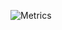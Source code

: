 ![Metrics](https://metrics.lecoq.io/pneumix?template=classic&isocalendar=1&stars=1&habits=1&discussions=1&notable=1&skyline=1&music=1&fortune=1&activity=1&isocalendar.duration=half-year&stars.limit=4&habits.from=200&habits.days=14&habits.facts=true&habits.charts=true&habits.trim=false&activity.limit=5&activity.load=300&activity.days=14&activity.visibility=all&activity.timestamps=false&activity.filter=all&notable.from=organization&notable.repositories=false&notable.indepth=false&notable.types=commit&discussions.categories=true&discussions.categories.limit=0&skyline.year=current-year&skyline.frames=60&skyline.quality=0.5&skyline.compatibility=false&music.mode=undefined&music.limit=4&music.played.at=false&music.time.range=short&music.top.type=tracks&music.user=.user.login&config.timezone=Europe%2FLondon&config.twemoji=true&config.octicon=true)
